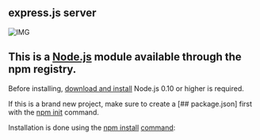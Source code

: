 ## express.js server
![IMG](https://miro.medium.com/v2/resize:fit:1358/0*DVJGKXOACXsUprOk.png)
## This is a [Node.js](https://nodejs.org) module available through the npm registry.

Before installing, [download and install](https://nodejs.org) Node.js 0.10 or higher is required.

If this is a brand new project, make sure to create a [## package.json] first with the [npm init](https://docs.npmjs.com/creating-a-package-json-file) command.

Installation is done using the [npm install](https://docs.npmjs.com/cli/v8/commands/npm-install) [command](https://docs.npmjs.com/downloading-and-installing-packages-locally):

